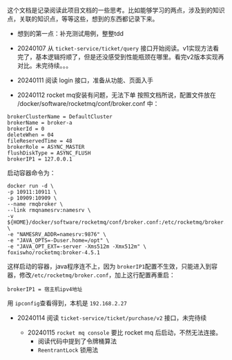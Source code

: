 这个文档是记录阅读此项目文档的一些思考。比如能够学习的两点，涉及到的知识点，关联的知识点，等等这些，想到的东西都记录下来。

- 想到的第一点：补充测试用例，整整tdd
- 20240107
从 `ticket-service/ticket/query` 接口开始阅读。v1实现方法看完了，基本逻辑捋顺了，但是还没感受到性能瓶颈在哪里。看完v2版本实现再对比。未完待续。。。

- 20240111
  阅读 login 接口，准备从功能、页面入手
- 20240112
 rocket mq安装有问题，无法下单
 按照文档所说，配置文件放在 /docker/software/rocketmq/conf/broker.conf 中：
```
brokerClusterName = DefaultCluster
brokerName = broker-a
brokerId = 0
deleteWhen = 04
fileReservedTime = 48
brokerRole = ASYNC_MASTER
flushDiskType = ASYNC_FLUSH
brokerIP1 = 127.0.0.1
```
启动容器命令为：
```
docker run -d \
-p 10911:10911 \
-p 10909:10909 \
--name rmqbroker \
--link rmqnamesrv:namesrv \
-v ${HOME}/docker/software/rocketmq/conf/broker.conf:/etc/rocketmq/broker.conf \
-e "NAMESRV_ADDR=namesrv:9876" \
-e "JAVA_OPTS=-Duser.home=/opt" \
-e "JAVA_OPT_EXT=-server -Xms512m -Xmx512m" \
foxiswho/rocketmq:broker-4.5.1
```
这样启动的容器，java程序连不上，因为 `brokerIP1`配置不生效，只能进入到容器，修改`/etc/rocketmq/broker.conf`，加上这行配置再重启：
```
brokerIP1 = 宿主机ipv4地址
```
用 `ipconfig`查看得到，本机是 `192.168.2.27`

- 20240114 
 阅读 `ticket-service/ticket/purchase/v2` 接口，未完待续

  - 20240115
   `rocket mq console` 要比 rocket mq 后启动，不然无法连接。
    - 阅读代码中提到了令牌桶算法
    - `ReentrantLock` 锁用法